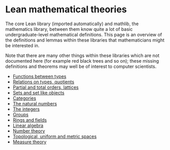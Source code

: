 # Lean mathematical theories

The core Lean library (imported automatically) and mathlib, the
mathematics library, between them know quite a lot of basic
undergraduate-level mathematical definitions. This page is an overview
of the definitions and lemmas within these libraries that
mathematicians might be interested in.

Note that there are many other things within these libraries which
are not documented here (for example red black trees and so on); these
missing definitions and theorems may well be of interest to computer
scientists.

* [Functions between types](theories/functions.md)
* [Relations on types, quotients](theories/relations.md)
* [Partial and total orders, lattices](theories/orders.md)
* [Sets and set like objects](theories/sets.md)
* [Categories](theories/category_theory.md)
* [The natural numbers](theories/naturals.md)
* [The integers](theories/integers.md)
* [Groups](theories/groups.md)
* [Rings and fields](theories/rings_fields.md)
* [Linear algebra](theories/linear_algebra.md)
* [Number theory](theories/number_theory.md)
* [Topological, uniform and metric spaces](theories/topological_spaces.md)
* [Measure theory](theories/measure.md)
